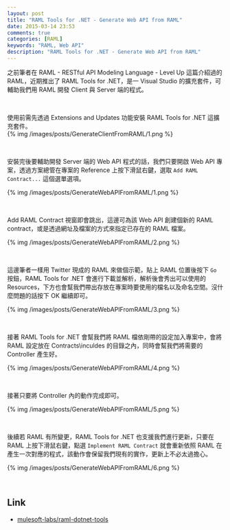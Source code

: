```yaml
---
layout: post
title: "RAML Tools for .NET - Generate Web API from RAML"
date: 2015-03-14 23:53
comments: true
categories: [RAML]
keywords: "RAML, Web API"
description: "RAML Tools for .NET - Generate Web API from RAML"
---
```


之前筆者在 RAML - RESTful API Modeling Language - Level Up 這篇介紹過的 RAML，近期推出了 RAML Tools for .NET，是一 Visual Studio 的擴充套件，可輔助我們用 RAML 開發 Client 與 Server 端的程式。

<!-- More -->

<br/>


使用前需先透過 Extensions and Updates 功能安裝 RAML Tools for .NET 這擴充套件。  
{% img /images/posts/GenerateClientFromRAML/1.png %}

<br/>


安裝完後要輔助開發 Server 端的 Web API 程式的話，我們只要開啟 Web API 專案，透過方案總管在專案的 Reference 上按下滑鼠右鍵，選取 `Add RAML Contract...` 這個選單選項。  

{% img /images/posts/GenerateWebAPIFromRAML/1.png %}

<br/>


Add RAML Contract 視窗即會跳出，這邊可為該 Web API 創建個新的 RAML contract，或是透過網址及檔案的方式來指定已存在的 RAML 檔案。  

{% img /images/posts/GenerateWebAPIFromRAML/2.png %}

<br/>


這邊筆者一樣用 Twitter 現成的 RAML 來做個示範，貼上 RAML 位置後按下 `Go` 按鈕，RAML Tools for .NET 會進行下載並解析，解析後會秀出可以使用的 Resources，下方也會幫我們帶出存放在專案時要使用的檔名以及命名空間。沒什麼問題的話按下 OK 繼續即可。  

{% img /images/posts/GenerateWebAPIFromRAML/3.png %}

<br/>


接著 RAML Tools for .NET 會幫我們將 RAML 檔依剛帶的設定加入專案中，會將 RAML 設定放在 Contracts\inculdes 的目錄之內，同時會幫我們將需要的 Controller 產生好。

{% img /images/posts/GenerateWebAPIFromRAML/4.png %}

<br/>


接著只要將 Controller 內的動作完成即可。  

{% img /images/posts/GenerateWebAPIFromRAML/5.png %}

<br/>


後續若 RAML 有所變更，RAML Tools for .NET 也支援我們進行更新，只要在 RAML 上按下滑鼠右鍵，點選 `Implement RAML Contract` 就會重新依照 RAML 在產生一次對應的程式，該動作會保留我們現有的實作，更新上不必太過擔心。  

{% img /images/posts/GenerateWebAPIFromRAML/6.png %}

<br/>


Link
----
* [mulesoft-labs/raml-dotnet-tools](https://github.com/mulesoft-labs/raml-dotnet-tools)
